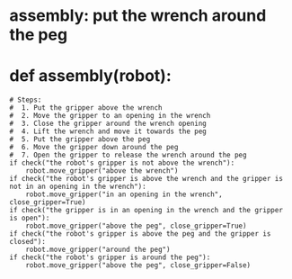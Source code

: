 # assembly: put the wrench around the peg
# def assembly(robot):
    # Steps:
    #  1. Put the gripper above the wrench
    #  2. Move the gripper to an opening in the wrench
    #  3. Close the gripper around the wrench opening
    #  4. Lift the wrench and move it towards the peg
    #  5. Put the gripper above the peg
    #  6. Move the gripper down around the peg
    #  7. Open the gripper to release the wrench around the peg
    if check("the robot's gripper is not above the wrench"):
        robot.move_gripper("above the wrench")
    if check("the robot's gripper is above the wrench and the gripper is not in an opening in the wrench"):
        robot.move_gripper("in an opening in the wrench", close_gripper=True)
    if check("the gripper is in an opening in the wrench and the gripper is open"):
        robot.move_gripper("above the peg", close_gripper=True)
    if check("the robot's gripper is above the peg and the gripper is closed"):
        robot.move_gripper("around the peg")
    if check("the robot's gripper is around the peg"):
        robot.move_gripper("above the peg", close_gripper=False)
